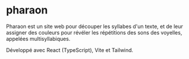 # pharaon

Pharaon est un site web pour découper les syllabes d'un texte, et de leur assigner des couleurs pour révéler les répétitions des sons des voyelles, appelées multisyllabiques.

Développé avec React (TypeScript), Vite et Tailwind.
